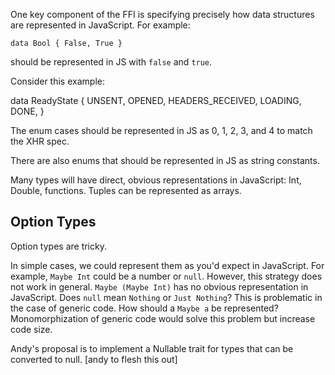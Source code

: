One key component of the FFI is specifying precisely how data structures are represented in JavaScript.  For example:

```
data Bool { False, True }
```

should be represented in JS with `false` and `true`.

Consider this example:

data ReadyState {
    UNSENT,
    OPENED,
    HEADERS_RECEIVED,
    LOADING,
    DONE,
}

The enum cases should be represented in JS as 0, 1, 2, 3, and 4 to match the XHR spec.

There are also enums that should be represented in JS as string constants.

Many types will have direct, obvious representations in JavaScript: Int, Double, functions.  Tuples can be represented as arrays.

## Option Types

Option types are tricky.

In simple cases, we could represent them as you'd expect in JavaScript.  For example, `Maybe Int` could be a number or `null`.  However, this strategy does not work in general.  `Maybe (Maybe Int)` has no obvious representation in JavaScript.  Does `null` mean `Nothing` or `Just Nothing`?  This is problematic in the case of generic code.  How should a `Maybe a` be represented?  Monomorphization of generic code would solve this problem but increase code size.

Andy's proposal is to implement a Nullable trait for types that can be converted to null.  [andy to flesh this out]

